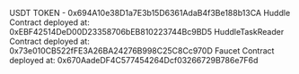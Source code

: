 USDT TOKEN - 0x694A10e38D1a7E3b15D6361AdaB4f3Be188b13CA
Huddle Contract deployed at: 0xEBF42514DeD00D23358706bEB810223744Bc9BD5
HuddleTaskReader Contract deployed at: 0x73e010CB522fFE3A26BA24276B998C25C8Cc970D
Faucet Contract deployed at: 0x670AadeDF4C577454264Dcf03266729B786e7F6d